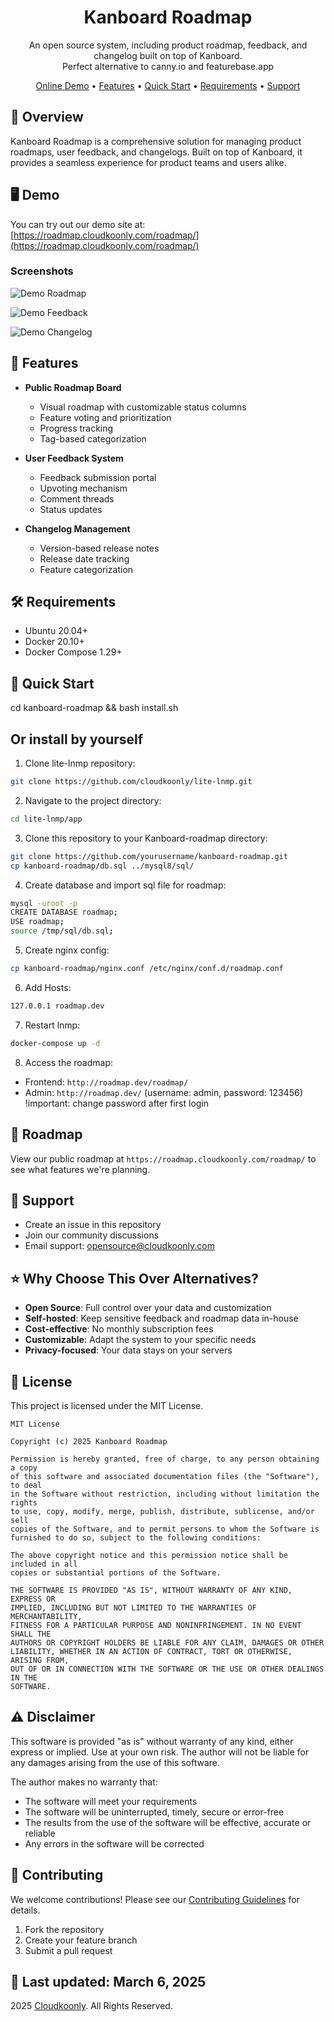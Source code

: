 <p align="center">
  <h1 align="center">Kanboard Roadmap</h1>
  <p align="center">
    An open source system, including product roadmap, feedback, and changelog built on top of Kanboard.
    <br/>
    Perfect alternative to canny.io and featurebase.app
  </p>
</p>

<p align="center">
  <a href="https://roadmap.cloudkoonly.com/roadmap/">Online Demo</a> •
  <a href="#features">Features</a> •
  <a href="#quick-start">Quick Start</a> •
  <a href="#requirements">Requirements</a> •
  <a href="#support">Support</a>
</p>

## 📝 Overview

Kanboard Roadmap is a comprehensive solution for managing product roadmaps, user feedback, and changelogs. Built on top of Kanboard, it provides a seamless experience for product teams and users alike.

## 🖥️ Demo

You can try out our demo site at: [https://roadmap.cloudkoonly.com/roadmap/](https://roadmap.cloudkoonly.com/roadmap/)

### Screenshots

![Demo Roadmap](https://file.cloudkoonly.com/data/kanborad-roadmap/roadmap3-20250320-171105.png)

![Demo Feedback](https://file.cloudkoonly.com/data/kanborad-roadmap/feedback3-20250320-171318.png)

![Demo Changelog](https://file.cloudkoonly.com/data/kanborad-roadmap/changelog3-20250320-171433.png)

## 🚀 Features

- **Public Roadmap Board**
  - Visual roadmap with customizable status columns
  - Feature voting and prioritization
  - Progress tracking
  - Tag-based categorization

- **User Feedback System**
  - Feedback submission portal
  - Upvoting mechanism
  - Comment threads
  - Status updates

- **Changelog Management**
  - Version-based release notes
  - Release date tracking
  - Feature categorization

## 🛠️ Requirements

- Ubuntu 20.04+
- Docker 20.10+
- Docker Compose 1.29+

## 🚀 Quick Start

cd kanboard-roadmap && bash install.sh

## Or install by yourself

1. Clone lite-lnmp repository:
```bash
git clone https://github.com/cloudkoonly/lite-lnmp.git
```

2. Navigate to the project directory:
```bash
cd lite-lnmp/app
```

3. Clone this repository to your Kanboard-roadmap directory:
```bash
git clone https://github.com/yourusername/kanboard-roadmap.git
cp kanboard-roadmap/db.sql ../mysql8/sql/
```

4. Create database and import sql file for roadmap:
```bash
mysql -uroot -p
CREATE DATABASE roadmap;
USE roadmap;
source /tmp/sql/db.sql;
```

5. Create nginx config:
```bash
cp kanboard-roadmap/nginx.conf /etc/nginx/conf.d/roadmap.conf
```

6. Add Hosts:
```bash
127.0.0.1 roadmap.dev
```

7. Restart lnmp:
```bash
docker-compose up -d
```

8. Access the roadmap:

- Frontend: `http://roadmap.dev/roadmap/`
- Admin: `http://roadmap.dev/` (username: admin, password: 123456) !important: change password after first login

## 🎯 Roadmap

View our public roadmap at `https://roadmap.cloudkoonly.com/roadmap/` to see what features we're planning.

## 💬 Support

- Create an issue in this repository
- Join our community discussions
- Email support: opensource@cloudkoonly.com

## ⭐ Why Choose This Over Alternatives?

- **Open Source**: Full control over your data and customization
- **Self-hosted**: Keep sensitive feedback and roadmap data in-house
- **Cost-effective**: No monthly subscription fees
- **Customizable**: Adapt the system to your specific needs
- **Privacy-focused**: Your data stays on your servers

## 📜 License

This project is licensed under the MIT License.

```
MIT License

Copyright (c) 2025 Kanboard Roadmap

Permission is hereby granted, free of charge, to any person obtaining a copy
of this software and associated documentation files (the "Software"), to deal
in the Software without restriction, including without limitation the rights
to use, copy, modify, merge, publish, distribute, sublicense, and/or sell
copies of the Software, and to permit persons to whom the Software is
furnished to do so, subject to the following conditions:

The above copyright notice and this permission notice shall be included in all
copies or substantial portions of the Software.

THE SOFTWARE IS PROVIDED "AS IS", WITHOUT WARRANTY OF ANY KIND, EXPRESS OR
IMPLIED, INCLUDING BUT NOT LIMITED TO THE WARRANTIES OF MERCHANTABILITY,
FITNESS FOR A PARTICULAR PURPOSE AND NONINFRINGEMENT. IN NO EVENT SHALL THE
AUTHORS OR COPYRIGHT HOLDERS BE LIABLE FOR ANY CLAIM, DAMAGES OR OTHER
LIABILITY, WHETHER IN AN ACTION OF CONTRACT, TORT OR OTHERWISE, ARISING FROM,
OUT OF OR IN CONNECTION WITH THE SOFTWARE OR THE USE OR OTHER DEALINGS IN THE
SOFTWARE.
```

## ⚠️ Disclaimer

This software is provided "as is" without warranty of any kind, either express or implied. Use at your own risk. The author will not be liable for any damages arising from the use of this software.

The author makes no warranty that:
- The software will meet your requirements
- The software will be uninterrupted, timely, secure or error-free
- The results from the use of the software will be effective, accurate or reliable
- Any errors in the software will be corrected

## 🤝 Contributing

We welcome contributions! Please see our [Contributing Guidelines](CONTRIBUTING.md) for details.

1. Fork the repository
2. Create your feature branch
3. Submit a pull request

## 📝 Last updated: March 6, 2025
2025 [Cloudkoonly](https://www.cloudkoonly.com). All Rights Reserved.